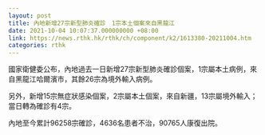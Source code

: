 ```yaml
---
layout: post
title: 內地新增27宗新型肺炎確診　1宗本土個案來自黑龍江
date: 2021-10-04 10:07:37.000000000 +08:00
link: https://news.rthk.hk/rthk/ch/component/k2/1613380-20211004.htm
categories: rthk
---
```


國家衛健委公布，內地過去一日新增27宗新型肺炎確診個案，1宗屬本土病例，來自黑龍江哈爾濱市，其餘26宗為境外輸入病例。

另外，新增15宗無症狀感染個案，2宗屬本土個案，來自新疆，13宗屬境外輸入；當日轉為確診有4宗。

內地至今累計96258宗確診，4636名患者不治，90765人康復出院。
